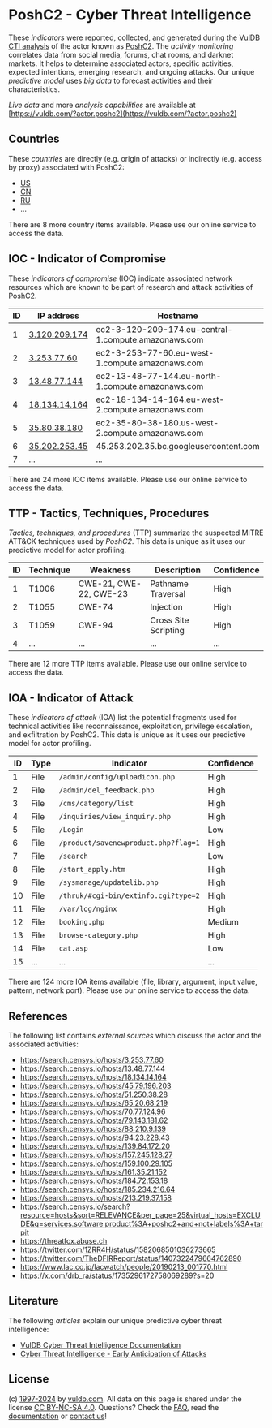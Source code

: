 # PoshC2 - Cyber Threat Intelligence

These _indicators_ were reported, collected, and generated during the [VulDB CTI analysis](https://vuldb.com/?kb.cti) of the actor known as [PoshC2](https://vuldb.com/?actor.poshc2). The _activity monitoring_ correlates data from social media, forums, chat rooms, and darknet markets. It helps to determine associated actors, specific activities, expected intentions, emerging research, and ongoing attacks. Our unique _predictive model_ uses _big data_ to forecast activities and their characteristics.

_Live data_ and more _analysis capabilities_ are available at [https://vuldb.com/?actor.poshc2](https://vuldb.com/?actor.poshc2)

## Countries

These _countries_ are directly (e.g. origin of attacks) or indirectly (e.g. access by proxy) associated with PoshC2:

* [US](https://vuldb.com/?country.us)
* [CN](https://vuldb.com/?country.cn)
* [RU](https://vuldb.com/?country.ru)
* ...

There are 8 more country items available. Please use our online service to access the data.

## IOC - Indicator of Compromise

These _indicators of compromise_ (IOC) indicate associated network resources which are known to be part of research and attack activities of PoshC2.

ID | IP address | Hostname | Campaign | Confidence
-- | ---------- | -------- | -------- | ----------
1 | [3.120.209.174](https://vuldb.com/?ip.3.120.209.174) | ec2-3-120-209-174.eu-central-1.compute.amazonaws.com | - | Medium
2 | [3.253.77.60](https://vuldb.com/?ip.3.253.77.60) | ec2-3-253-77-60.eu-west-1.compute.amazonaws.com | - | Medium
3 | [13.48.77.144](https://vuldb.com/?ip.13.48.77.144) | ec2-13-48-77-144.eu-north-1.compute.amazonaws.com | - | Medium
4 | [18.134.14.164](https://vuldb.com/?ip.18.134.14.164) | ec2-18-134-14-164.eu-west-2.compute.amazonaws.com | - | Medium
5 | [35.80.38.180](https://vuldb.com/?ip.35.80.38.180) | ec2-35-80-38-180.us-west-2.compute.amazonaws.com | - | Medium
6 | [35.202.253.45](https://vuldb.com/?ip.35.202.253.45) | 45.253.202.35.bc.googleusercontent.com | - | Medium
7 | ... | ... | ... | ...

There are 24 more IOC items available. Please use our online service to access the data.

## TTP - Tactics, Techniques, Procedures

_Tactics, techniques, and procedures_ (TTP) summarize the suspected MITRE ATT&CK techniques used by _PoshC2_. This data is unique as it uses our predictive model for actor profiling.

ID | Technique | Weakness | Description | Confidence
-- | --------- | -------- | ----------- | ----------
1 | T1006 | CWE-21, CWE-22, CWE-23 | Pathname Traversal | High
2 | T1055 | CWE-74 | Injection | High
3 | T1059 | CWE-94 | Cross Site Scripting | High
4 | ... | ... | ... | ...

There are 12 more TTP items available. Please use our online service to access the data.

## IOA - Indicator of Attack

These _indicators of attack_ (IOA) list the potential fragments used for technical activities like reconnaissance, exploitation, privilege escalation, and exfiltration by PoshC2. This data is unique as it uses our predictive model for actor profiling.

ID | Type | Indicator | Confidence
-- | ---- | --------- | ----------
1 | File | `/admin/config/uploadicon.php` | High
2 | File | `/admin/del_feedback.php` | High
3 | File | `/cms/category/list` | High
4 | File | `/inquiries/view_inquiry.php` | High
5 | File | `/Login` | Low
6 | File | `/product/savenewproduct.php?flag=1` | High
7 | File | `/search` | Low
8 | File | `/start_apply.htm` | High
9 | File | `/sysmanage/updatelib.php` | High
10 | File | `/thruk/#cgi-bin/extinfo.cgi?type=2` | High
11 | File | `/var/log/nginx` | High
12 | File | `booking.php` | Medium
13 | File | `browse-category.php` | High
14 | File | `cat.asp` | Low
15 | ... | ... | ...

There are 124 more IOA items available (file, library, argument, input value, pattern, network port). Please use our online service to access the data.

## References

The following list contains _external sources_ which discuss the actor and the associated activities:

* https://search.censys.io/hosts/3.253.77.60
* https://search.censys.io/hosts/13.48.77.144
* https://search.censys.io/hosts/18.134.14.164
* https://search.censys.io/hosts/45.79.196.203
* https://search.censys.io/hosts/51.250.38.28
* https://search.censys.io/hosts/65.20.68.219
* https://search.censys.io/hosts/70.77.124.96
* https://search.censys.io/hosts/79.143.181.62
* https://search.censys.io/hosts/88.210.9.139
* https://search.censys.io/hosts/94.23.228.43
* https://search.censys.io/hosts/139.84.172.20
* https://search.censys.io/hosts/157.245.128.27
* https://search.censys.io/hosts/159.100.29.105
* https://search.censys.io/hosts/161.35.21.152
* https://search.censys.io/hosts/184.72.153.18
* https://search.censys.io/hosts/185.234.216.64
* https://search.censys.io/hosts/213.219.37.158
* https://search.censys.io/search?resource=hosts&sort=RELEVANCE&per_page=25&virtual_hosts=EXCLUDE&q=services.software.product%3A+poshc2+and+not+labels%3A+tarpit
* https://threatfox.abuse.ch
* https://twitter.com/1ZRR4H/status/1582068501036273665
* https://twitter.com/TheDFIRReport/status/1407322479664762890
* https://www.lac.co.jp/lacwatch/people/20190213_001770.html
* https://x.com/drb_ra/status/1735296172758069289?s=20

## Literature

The following _articles_ explain our unique predictive cyber threat intelligence:

* [VulDB Cyber Threat Intelligence Documentation](https://vuldb.com/?kb.cti)
* [Cyber Threat Intelligence - Early Anticipation of Attacks](https://www.scip.ch/en/?labs.20201022)

## License

(c) [1997-2024](https://vuldb.com/?kb.changelog) by [vuldb.com](https://vuldb.com/?kb.about). All data on this page is shared under the license [CC BY-NC-SA 4.0](https://creativecommons.org/licenses/by-nc-sa/4.0/). Questions? Check the [FAQ](https://vuldb.com/?kb.faq), read the [documentation](https://vuldb.com/?kb) or [contact us](https://vuldb.com/?contact)!
